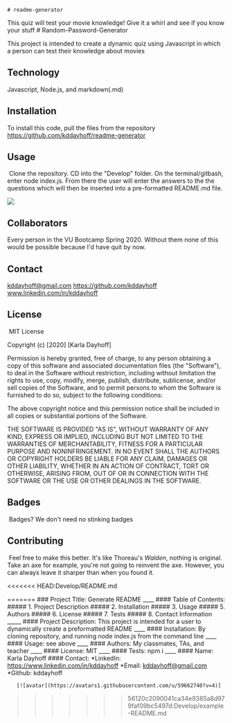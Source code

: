 
    # readme-generator
This quiz will test your movie knowledge! Give it a whirl and see if you know your stuff # Random-Password-Generator

This project is intended to create a dynamic quiz using Javascript in which a person can test their knowledge about movies

## Technology

Javascript, Node.js, and markdown(.md)
​​
## Installation

To install this code, pull the files from the repository https://github.com/kddayhoff/readme-generator
​
## Usage 
​
Clone the repository. CD into the "Develop" folder. On the terminal/gitbash, enter node index.js. From there the user will enter the answers to the the questions which will then be inserted into a pre-formatted README.md file. 

<img src=/readme-demonstration.gif>

## Collaborators
​Every person in the VU Bootcamp Spring 2020. Without them none of this would be possible because I'd have quit by now.

## Contact

kddayhoff@gmail.com
https://github.com/kddayhoff
www.linkedin.com/in/kddayhoff
​
## License
​
MIT License

Copyright (c) [2020] [Karla Dayhoff]

Permission is hereby granted, free of charge, to any person obtaining a copy
of this software and associated documentation files (the "Software"), to deal
in the Software without restriction, including without limitation the rights
to use, copy, modify, merge, publish, distribute, sublicense, and/or sell
copies of the Software, and to permit persons to whom the Software is
furnished to do so, subject to the following conditions:

The above copyright notice and this permission notice shall be included in all
copies or substantial portions of the Software.

THE SOFTWARE IS PROVIDED "AS IS", WITHOUT WARRANTY OF ANY KIND, EXPRESS OR
IMPLIED, INCLUDING BUT NOT LIMITED TO THE WARRANTIES OF MERCHANTABILITY,
FITNESS FOR A PARTICULAR PURPOSE AND NONINFRINGEMENT. IN NO EVENT SHALL THE
AUTHORS OR COPYRIGHT HOLDERS BE LIABLE FOR ANY CLAIM, DAMAGES OR OTHER
LIABILITY, WHETHER IN AN ACTION OF CONTRACT, TORT OR OTHERWISE, ARISING FROM,
OUT OF OR IN CONNECTION WITH THE SOFTWARE OR THE USE OR OTHER DEALINGS IN THE
SOFTWARE.
​
​
## Badges
​
Badges? We don't need no stinking badges
​
​
## Contributing
​
Feel free to make this better. It's like Thoreau's <i>Walden</i>, nothing is original. Take an axe for example, you're not going to reinvent the axe. However, you can always leave it sharper than when you found it.
​
     
<<<<<<< HEAD:Develop/README.md
    
=======
    ### Project Title: Generate README
    ____
    #### Table of Contents:
    ##### 1. Project Description
    ##### 2. Installation
    ##### 3. Usage
    ##### 5. Authors
    ##### 6. License
    ##### 7. Tests
    ##### 8. Contact Information
    _____
    #### Project Description: This project is intended for a user to dynamically create a preformatted README
    ____
    #### Installation: By cloning repository, and running node index.js from the command line
    ____
    #### Usage: see above
    ____ 
    #### Authors: My classmates, TAs, and teacher
    ____
    #### License: MIT
    ____
    #### Tests: npm i
    ____
    #### Name: Karla Dayhoff
    #### Contact:
         *LinkedIn: https://www.linkedin.com/in/kddayhoff
         *Email: kddayhoff@gmail.com
         *Github: kddayhoff

    
       [![avatar](https://avatars1.githubusercontent.com/u/59662740?v=4)]
    
    
>>>>>>> 56120c2090041ca34e9385a8d979faf09bc5497d:Develop/example-README.md
